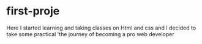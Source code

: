 # first-proje

Here I started learning and taking classes on Html and css and I decided to take some practical
'the journey of becoming a pro web developer

